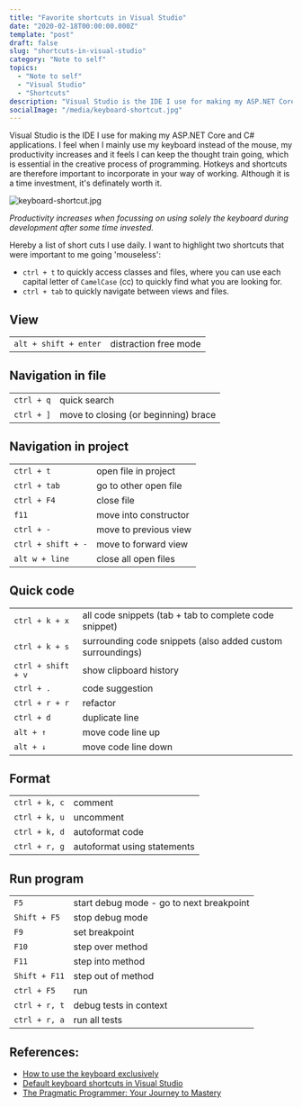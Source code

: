 ```yaml
---
title: "Favorite shortcuts in Visual Studio"
date: "2020-02-18T00:00:00.000Z"
template: "post"
draft: false
slug: "shortcuts-in-visual-studio"
category: "Note to self"
topics:
  - "Note to self"
  - "Visual Studio"
  - "Shortcuts"
description: "Visual Studio is the IDE I use for making my ASP.NET Core and C# applications. I feel when I mainly use my keyboard instead of the mouse, my productivity increases and it feels I can keep the thought train going."
socialImage: "/media/keyboard-shortcut.jpg"
---
```


Visual Studio is the IDE I use for making my ASP.NET Core and C# applications. I feel when I mainly use my keyboard instead of the mouse, my productivity increases and it feels I can keep the thought train going, which is essential in the creative process of programming. Hotkeys and shortcuts are therefore important to incorporate in your way of working. Although it is a time investment, it's definately worth it. 

![keyboard-shortcut.jpg](/media/keyboard-shortcut.jpg)

*Productivity increases when focussing on using solely the keyboard during development after some time invested.*

Hereby a list of short cuts I use daily. I want to highlight two shortcuts that were important to me going 'mouseless':
* ```ctrl + t``` to quickly access classes and files, where you can use each capital letter of `CamelCase` (cc) to quickly find what you are looking for. 
* ```ctrl + tab``` to quickly navigate between views and files.

## View
|                           |                       |
| ------------------------- | --------------------- |
| ```alt + shift + enter``` | distraction free mode |

## Navigation in file
|                |                                      |
| -------------- | ------------------------------------ |
| ```ctrl + q``` | quick search                         |
| ```ctrl + ]``` | move to closing (or beginning) brace |

## Navigation in project
|                        |                       |
| ---------------------- | --------------------- |
| ```ctrl + t```         | open file in project  |
| ```ctrl + tab```       | go to other open file |
| ```ctrl + F4```        | close file            |
| ```f11```              | move into constructor |
| ```ctrl + -```         | move to previous view |
| ```ctrl + shift + -``` | move to forward view  |
| ```alt w + line```     | close all open files  |

## Quick code
|                        |                                                            |
| ---------------------- | ---------------------------------------------------------- |
| ```ctrl + k + x```     | all code snippets (tab + tab to complete code snippet)     |
| ```ctrl + k + s```     | surrounding code snippets (also added custom surroundings) |
| ```ctrl + shift + v``` | show clipboard history                                     |
| ```ctrl + .```         | code suggestion                                            |
| ```ctrl + r + r```     | refactor                                                   |
| ```ctrl + d```         | duplicate line                                             |
| ```alt + ↑```          | move code line up                                          |
| ```alt + ↓```          | move code line down                                        |

## Format
|                   |                             |
| ----------------- | --------------------------- |
| ```ctrl + k, c``` | comment                     |
| ```ctrl + k, u``` | uncomment                   |
| ```ctrl + k, d``` | autoformat code             |
| ```ctrl + r, g``` | autoformat using statements |

## Run program
|                   |                                          |
| ----------------- | ---------------------------------------- |
| ```F5```          | start debug mode - go to next breakpoint |
| ```Shift + F5```  | stop debug mode                          |
| ```F9```          | set breakpoint                           |
| ```F10```         | step over method                         |
| ```F11```         | step into method                         |
| ```Shift + F11``` | step out of method                       |
| ```ctrl + F5```   | run                                      |
| ```ctrl + r, t``` | debug tests in context                   |
| ```ctrl + r, a``` | run all tests                            |


## References:
+ [How to use the keyboard exclusively](https://docs.microsoft.com/en-us/visualstudio/ide/reference/how-to-use-the-keyboard-exclusively?view=vs-2019)
+ [Default keyboard shortcuts in Visual Studio](https://docs.microsoft.com/en-us/visualstudio/ide/default-keyboard-shortcuts-in-visual-studio?view=vs-2019)
+ [The Pragmatic Programmer: Your Journey to Mastery](https://www.amazon.com/Pragmatic-Programmer-journey-mastery-Anniversary/dp/0135957052)
